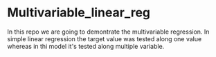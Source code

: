 # Multivariable_linear_reg
In this repo we are going to demontrate the multivariable regression. In simple linear regression the target value was tested along one value whereas in thi model it's tested along multiple variable.
